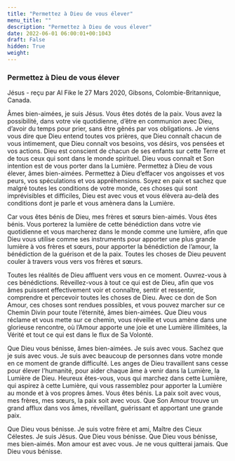 ```yaml
---
title: "Permettez à Dieu de vous élever"
menu_title: ""
description: "Permettez à Dieu de vous élever"
date: 2022-06-01 06:00:01+00:1043
draft: False
hidden: True
weight:
---
```

### Permettez à Dieu de vous élever

Jésus - reçu par Al Fike le 27 Mars 2020, Gibsons, Colombie-Britannique, Canada.

Âmes bien-aimées, je suis Jésus. Vous êtes dotés de la paix. Vous avez la possibilité, dans votre vie quotidienne, d’être en communion avec Dieu, d’avoir du temps pour prier, sans être gênés par vos obligations. Je viens vous dire que Dieu entend toutes vos prières, que Dieu connaît chacun de vous intimement, que Dieu connaît vos besoins, vos désirs, vos pensées et vos actions. Dieu est conscient de chacun de ses enfants sur cette Terre et de tous ceux qui sont dans le monde spirituel. Dieu vous connaît et Son intention est de vous porter dans la Lumière. Permettez à Dieu de vous élever, âmes bien-aimées. Permettez à Dieu d’effacer vos angoisses et vos peurs, vos spéculations et vos appréhensions. Soyez en paix et sachez que malgré toutes les conditions de votre monde, ces choses qui sont imprévisibles et difficiles, Dieu est avec vous et vous élèvera au-delà des conditions dont je parle et vous amènera dans la Lumière.

Car vous êtes bénis de Dieu, mes frères et sœurs bien-aimés. Vous êtes bénis. Vous porterez la lumière de cette bénédiction dans votre vie quotidienne et vous marcherez dans le monde comme une lumière, afin que Dieu vous utilise comme ses instruments pour apporter une plus grande lumière à vos frères et sœurs, pour apporter la bénédiction de l’amour, la bénédiction de la guérison et de la paix. Toutes les choses de Dieu peuvent couler à travers vous vers vos frères et sœurs.

Toutes les réalités de Dieu affluent vers vous en ce moment. Ouvrez-vous à ces bénédictions. Réveillez-vous à tout ce qui est de Dieu, afin que vos âmes puissent effectivement voir et connaître, sentir et ressentir, comprendre et percevoir toutes les choses de Dieu. Avec ce don de Son Amour, ces choses sont rendues possibles, et vous pouvez marcher sur ce Chemin Divin pour toute l’éternité, âmes bien-aimées. Que Dieu vous réclame et vous mette sur ce chemin, vous réveille et vous amène dans une glorieuse rencontre, où l’Amour apporte une joie et une Lumière illimitées, la Vérité et tout ce qui est dans le flux de Sa Volonté.

Que Dieu vous bénisse, âmes bien-aimées. Je suis avec vous. Sachez que je suis avec vous. Je suis avec beaucoup de personnes dans votre monde en ce moment de grande difficulté. Les anges de Dieu travaillent sans cesse pour élever l’humanité, pour aider chaque âme à venir dans la Lumière, la Lumière de Dieu. Heureux êtes-vous, vous qui marchez dans cette Lumière, qui aspirez à cette Lumière, qui vous rassemblez pour apporter la Lumière au monde et à vos propres âmes. Vous êtes bénis. La paix soit avec vous, mes frères, mes sœurs, la paix soit avec vous. Que Son Amour trouve un grand afflux dans vos âmes, réveillant, guérissant et apportant une grande paix.

Que Dieu vous bénisse. Je suis votre frère et ami, Maître des Cieux Célestes. Je suis Jésus. Que Dieu vous bénisse. Que Dieu vous bénisse, mes bien-aimés. Mon amour est avec vous. Je ne vous quitterai jamais. Que Dieu vous bénisse.
